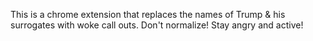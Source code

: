 This is a chrome extension that replaces the names of Trump & his surrogates with woke call outs. Don't normalize! Stay angry and active!
